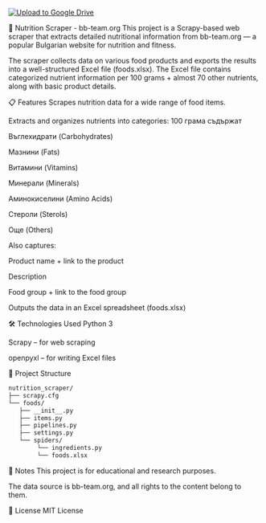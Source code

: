 [![Upload to Google Drive](https://github.com/chebishev/bb-team-info-by-ingredient/actions/workflows/xlsx_to_gdrive.yaml/badge.svg)](https://github.com/chebishev/bb-team-info-by-ingredient/actions/workflows/xlsx_to_gdrive.yaml)

🥦 Nutrition Scraper - bb-team.org
This project is a Scrapy-based web scraper that extracts detailed nutritional information from bb-team.org — a popular Bulgarian website for nutrition and fitness.

The scraper collects data on various food products and exports the results into a well-structured Excel file (foods.xlsx). The Excel file contains categorized nutrient information per 100 grams + almost 70 other nutrients, along with basic product details.

📋 Features
Scrapes nutrition data for a wide range of food items.

Extracts and organizes nutrients into categories:
100 грама съдържат

Въглехидрати (Carbohydrates)

Мазнини (Fats)

Витамини (Vitamins)

Минерали (Minerals)

Аминокиселини (Amino Acids)

Стероли (Sterols)

Още (Others)

Also captures:

Product name + link to the product

Description

Food group + link to the food group

Outputs the data in an Excel spreadsheet (foods.xlsx)

🛠️ Technologies Used
Python 3

Scrapy – for web scraping

openpyxl – for writing Excel files

📂 Project Structure
```bash
nutrition_scraper/
├── scrapy.cfg
└── foods/
   ├── __init__.py
   ├── items.py
   ├── pipelines.py
   ├── settings.py
   └── spiders/       
        └── ingredients.py
        └── foods.xlsx
```


📌 Notes
This project is for educational and research purposes.

The data source is bb-team.org, and all rights to the content belong to them.

📄 License
MIT License
